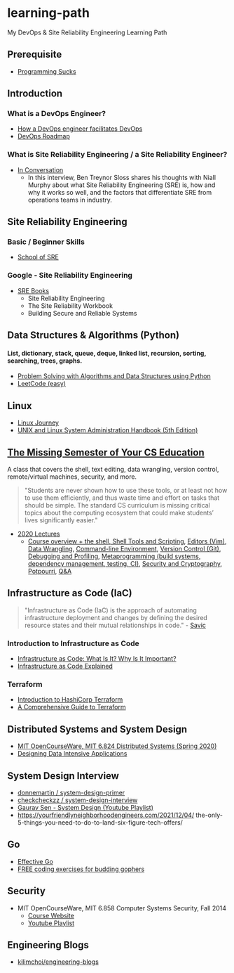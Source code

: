 # learning-path
My DevOps & Site Reliability Engineering Learning Path

## Prerequisite
* [Programming Sucks](https://www.stilldrinking.org/programming-sucks)

## Introduction
### What is a DevOps Engineer?
- [How a DevOps engineer facilitates DevOps](https://www.atlassian.com/devops/what-is-devops/devops-engineer)
- [DevOps Roadmap](https://roadmap.sh/devops)

### What is Site Reliability Engineering / a Site Reliability Engineer?
- [In Conversation](https://sre.google/in-conversation/)
  - In this interview, Ben Treynor Sloss shares his thoughts with Niall Murphy about what Site Reliability Engineering (SRE) is, how and why it works so well, and the factors that differentiate SRE from operations teams in industry.

## Site Reliability Engineering
### Basic / Beginner Skills 
- [School of SRE](https://linkedin.github.io/school-of-sre/)
### Google - Site Reliability Engineering
- [SRE Books](https://sre.google/books/)
  - Site Reliability Engineering
  - The Site Reliability Workbook
  - Building Secure and Reliable Systems

## Data Structures & Algorithms (Python)
#### List, dictionary, stack, queue, deque, linked list, recursion, sorting, searching, trees, graphs.
- [Problem Solving with Algorithms and Data Structures using Python](https://runestone.academy/runestone/books/published/pythonds/index.html#)  
- [LeetCode (easy)](https://leetcode.com/problemset/all/?difficulty=Easy)

## Linux
- [Linux Journey](https://linuxjourney.com)
- [UNIX and Linux System Administration Handbook (5th Edition)](https://www.amazon.com/UNIX-Linux-System-Administration-Handbook/dp/0134277554)

## [The Missing Semester of Your CS Education](https://missing.csail.mit.edu)
A class that covers the shell, text editing, data wrangling, version control, remote/virtual machines, security, and more. 
> "Students are never shown how to use these tools, or at least not how to use them efficiently, and thus waste time and effort on tasks that should be simple. The standard CS curriculum is missing critical topics about the computing ecosystem that could make students’ lives significantly easier."
- [2020 Lectures](https://missing.csail.mit.edu/2020/)
  - [Course overview + the shell, Shell Tools and Scripting](), [Editors (Vim)](), [Data Wrangling](), [Command-line Environment](), [Version Control (Git)](), [Debugging and Profiling](), [Metaprogramming (build systems, dependency management, testing, CI)](), [Security and Cryptography](), [Potpourri](), [Q&A]()

## Infrastructure as Code (IaC)
> "Infrastructure as Code (IaC) is the approach of automating infrastructure deployment and changes by defining the desired resource states and their mutual relationships in code." - [Savic](https://www.digitalocean.com/community/users/savic)  

### Introduction to Infrastructure as Code
- [Infrastructure as Code: What Is It? Why Is It Important?](https://www.hashicorp.com/resources/what-is-infrastructure-as-code)  
- [Infrastructure as Code Explained](https://www.digitalocean.com/community/conceptual_articles/infrastructure-as-code-explained)  

### Terraform
- [Introduction to HashiCorp Terraform](https://www.hashicorp.com/resources/introduction-terraform-armon-dadgar-video)
- [A Comprehensive Guide to Terraform](https://blog.gruntwork.io/a-comprehensive-guide-to-terraform-b3d32832baca)

## Distributed Systems and System Design
- [MIT OpenCourseWare, MIT 6.824 Distributed Systems (Spring 2020)](https://www.youtube.com/playlist?list=PLrw6a1wE39_tb2fErI4-WkMbsvGQk9_UB)
- [Designing Data Intensive Applications](https://www.amazon.com/Designing-Data-Intensive-Applications-Reliable-Maintainable/dp/1449373321)

## System Design Interview
- [donnemartin / system-design-primer](https://github.com/donnemartin/system-design-primer)
- [checkcheckzz / system-design-interview](https://github.com/checkcheckzz/system-design-interview)
- [Gaurav Sen - System Design (Youtube Playlist)](https://www.youtube.com/playlist?list=PLMCXHnjXnTnvo6alSjVkgxV-VH6EPyvoX)
- https://yourfriendlyneighborhoodengineers.com/2021/12/04/ the-only-5-things-you-need-to-do-to-land-six-figure-tech-offers/

## Go
- [Effective Go](https://go.dev/doc/effective_go)
- [FREE coding exercises for budding gophers](https://gophercises.com)

## Security
- MIT OpenCourseWare, MIT 6.858 Computer Systems Security, Fall 2014
  - [Course Website](https://ocw.mit.edu/courses/electrical-engineering-and-computer-science/6-858-computer-systems-security-fall-2014/)
  - [Youtube Playlist](https://www.youtube.com/playlist?list=PLUl4u3cNGP62K2DjQLRxDNRi0z2IRWnNh)

## Engineering Blogs
- [kilimchoi/engineering-blogs](https://github.com/kilimchoi/engineering-blogs)
